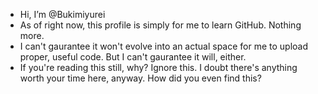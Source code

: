 - Hi, I’m @Bukimiyurei
- As of right now, this profile is simply for me to learn GitHub.  Nothing more.
- I can't gaurantee it won't evolve into an actual space for me to upload proper, useful code.  But I can't gaurantee it will, either.
- If you're reading this still, why?  Ignore this.  I doubt there's anything worth your time here, anyway.  How did you even find this?

<!---
Bukimiyurei/Bukimiyurei is a ✨ special ✨ repository because its `README.md` (this file) appears on your GitHub profile.
You can click the Preview link to take a look at your changes.
--->
